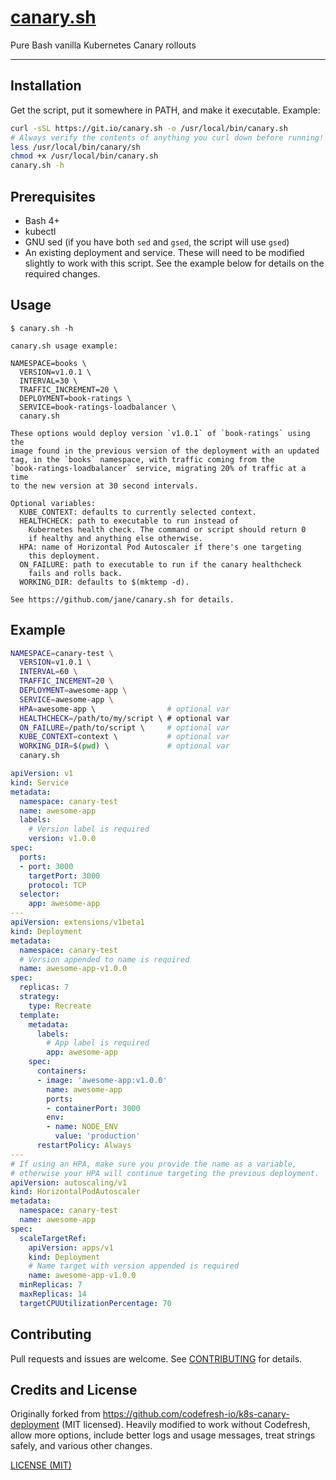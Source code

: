 # [canary.sh](https://jane.github.io/canary.sh)

Pure Bash vanilla Kubernetes Canary rollouts

--------

## Installation

Get the script, put it somewhere in PATH, and make it executable. Example:

```bash
curl -sSL https://git.io/canary.sh -o /usr/local/bin/canary.sh
# Always verify the contents of anything you curl down before running!
less /usr/local/bin/canary/sh
chmod +x /usr/local/bin/canary.sh
canary.sh -h
```

## Prerequisites

* Bash 4+
* kubectl
* GNU sed (if you have both `sed` and `gsed`, the script will use `gsed`)
* An existing deployment and service. These will need to be modified slightly
  to work with this script. See the example below for details on the required
  changes.

## Usage

```
$ canary.sh -h

canary.sh usage example:

NAMESPACE=books \
  VERSION=v1.0.1 \
  INTERVAL=30 \
  TRAFFIC_INCREMENT=20 \
  DEPLOYMENT=book-ratings \
  SERVICE=book-ratings-loadbalancer \
  canary.sh

These options would deploy version `v1.0.1` of `book-ratings` using the
image found in the previous version of the deployment with an updated
tag, in the `books` namespace, with traffic coming from the
`book-ratings-loadbalancer` service, migrating 20% of traffic at a time
to the new version at 30 second intervals.

Optional variables:
  KUBE_CONTEXT: defaults to currently selected context.
  HEALTHCHECK: path to executable to run instead of
    Kubernetes health check. The command or script should return 0
    if healthy and anything else otherwise.
  HPA: name of Horizontal Pod Autoscaler if there's one targeting
    this deployment.
  ON_FAILURE: path to executable to run if the canary healthcheck
    fails and rolls back.
  WORKING_DIR: defaults to $(mktemp -d).

See https://github.com/jane/canary.sh for details.
```

## Example

```bash
NAMESPACE=canary-test \
  VERSION=v1.0.1 \
  INTERVAL=60 \
  TRAFFIC_INCEMENT=20 \
  DEPLOYMENT=awesome-app \
  SERVICE=awesome-app \
  HPA=awesome-app \                # optional var
  HEALTHCHECK=/path/to/my/script \ # optional var
  ON_FAILURE=/path/to/script \     # optional var
  KUBE_CONTEXT=context \           # optional var
  WORKING_DIR=$(pwd) \             # optional var
  canary.sh
```

```yaml
apiVersion: v1
kind: Service
metadata:
  namespace: canary-test
  name: awesome-app
  labels:
    # Version label is required
    version: v1.0.0
spec:
  ports:
  - port: 3000
    targetPort: 3000
    protocol: TCP
  selector:
    app: awesome-app
---
apiVersion: extensions/v1beta1
kind: Deployment
metadata:
  namespace: canary-test
  # Version appended to name is required
  name: awesome-app-v1.0.0
spec:
  replicas: 7
  strategy:
    type: Recreate
  template:
    metadata:
      labels:
        # App label is required
        app: awesome-app
    spec:
      containers:
      - image: 'awesome-app:v1.0.0'
        name: awesome-app
        ports:
        - containerPort: 3000
        env:
        - name: NODE_ENV
          value: 'production'
      restartPolicy: Always
---
# If using an HPA, make sure you provide the name as a variable,
# otherwise your HPA will continue targeting the previous deployment.
apiVersion: autoscaling/v1
kind: HorizontalPodAutoscaler
metadata:
  namespace: canary-test
  name: awesome-app
spec:
  scaleTargetRef:
    apiVersion: apps/v1
    kind: Deployment
    # Name target with version appended is required
    name: awesome-app-v1.0.0
  minReplicas: 7
  maxReplicas: 14
  targetCPUUtilizationPercentage: 70
```

## Contributing

Pull requests and issues are welcome. See
[CONTRIBUTING](./.github/CONTRIBUTING.md) for details.

## Credits and License

Originally forked from
<https://github.com/codefresh-io/k8s-canary-deployment> (MIT licensed).
Heavily modified to work without Codefresh, allow more options, include
better logs and usage messages, treat strings safely, and various other
changes.

[LICENSE (MIT)](./LICENSE.md)

